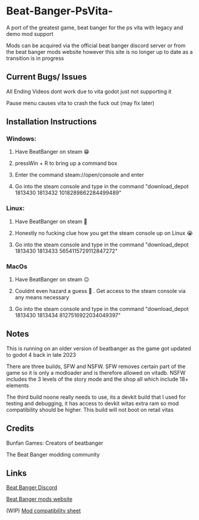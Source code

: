 # Beat-Banger-PsVita-
A port of the greatest game, beat banger for the ps vita with legacy and demo mod support 

Mods can be acquired via the official beat banger discord server or from the beat banger mods website however this site is no longer up to date as a transition is in progress


## Current Bugs/ Issues
All Ending Videos dont work due to vita godot just not supporting it 

Pause menu causes vita to crash the fuck out (may fix later)

## Installation Instructions

### Windows:

1. Have BeatBanger on steam 😁

2. pressWin + R to bring up a command box

3. Enter the command steam://open/console  and enter

4. Go into the steam console and type in the command "download_depot 1813430 1813432 1018289862284499489"


### Linux:

1. Have BeatBanger on steam 🙂

2. Honestly no fucking clue how you get the steam console up on Linux 😭

3. Go into the steam console and type in the command "download_depot 1813430 1813433 5654115729112847272"

### MacOs 

1. Have BeatBanger on steam 😐

2. Couldnt even hazard a guess 🫠 . Get access to the steam console via any means necessary 

3. Go into the steam console and type in the command "download_depot 1813430 1813434 8127516922034049397"

## Notes
This is running on an older version of beatbanger as the game got updated to godot 4 back in late 2023

There are three builds, SFW and NSFW. SFW removes certain part of the game so it is only a modloader and is therefore allowed on vitadb. NSFW includes the 3 levels of the story mode and the shop all which include 18+ elements 

The third build noone really needs to use, its a devkit build that I used for testing and debugging, it has access to devkit witas extra ram so mod compatibility should be higher. This build will not boot on retail vitas


## Credits
Bunfan Games: Creators of beatbanger

The Beat Banger modding community 

## Links

[Beat Banger Discord](https://discord.gg/beatbanger)

[Beat Banger mods website](https://mods.beatbanger.com/)

(WIP) [Mod compatibility sheet](https://docs.google.com/spreadsheets/d/1CTd_hSYfUu6HME95VpTPoaIcraqyYKCRfINEARivMIE/edit?usp=drivesdk)



